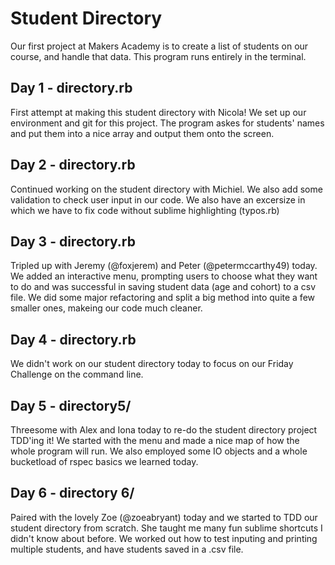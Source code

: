 Student Directory
=================

Our first project at Makers Academy is to create a list of students on our course, and handle that data. This program runs entirely in the terminal.

Day 1 - directory.rb
---------------------

First attempt at making this student directory with Nicola! We set up our environment and git for this project. The program askes for students' names and put them into a nice array and output them onto the screen.


Day 2 - directory.rb
---------------------
Continued working on the student directory with Michiel. We also add some validation to check user input in our code. We also have an excersize in which we have to fix code without sublime highlighting (typos.rb)


Day 3 - directory.rb
---------------------
Tripled up with Jeremy (@foxjerem) and Peter (@petermccarthy49) today. We added an interactive menu, prompting users to choose what they want to do and was successful in saving student data (age and cohort) to a csv file. We did some major refactoring and split a big method into quite a few smaller ones, makeing our code much cleaner.

Day 4 - directory.rb
---------------------
We didn't work on our student directory today to focus on our Friday Challenge on the command line.


Day 5 - directory5/
---------------------
Threesome with Alex and Iona today to re-do the student directory project TDD'ing it! We started with the menu and made a nice map of how the whole program will run. We also employed some IO objects and a whole bucketload of rspec basics we learned today.


Day 6 - directory 6/
---------------------
Paired with the lovely Zoe (@zoeabryant) today and we started to TDD our student directory from scratch. She taught me many fun sublime shortcuts I didn't know about before. We worked out how to test inputing and printing multiple students, and have students saved in a .csv file. 
